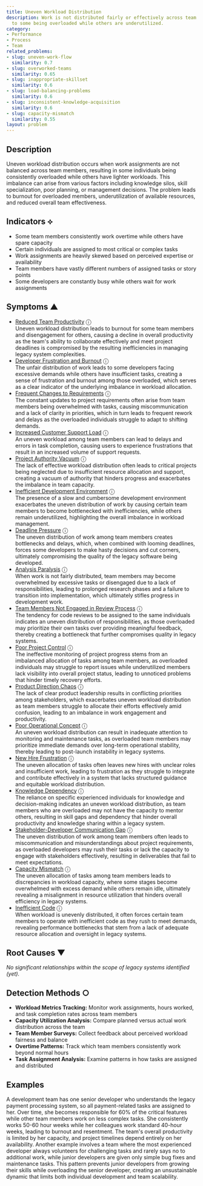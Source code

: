 ```yaml
---
title: Uneven Workload Distribution
description: Work is not distributed fairly or effectively across team members, leading
  to some being overloaded while others are underutilized.
category:
- Performance
- Process
- Team
related_problems:
- slug: uneven-work-flow
  similarity: 0.7
- slug: overworked-teams
  similarity: 0.65
- slug: inappropriate-skillset
  similarity: 0.6
- slug: load-balancing-problems
  similarity: 0.6
- slug: inconsistent-knowledge-acquisition
  similarity: 0.6
- slug: capacity-mismatch
  similarity: 0.55
layout: problem
---
```


## Description

Uneven workload distribution occurs when work assignments are not balanced across team members, resulting in some individuals being consistently overloaded while others have lighter workloads. This imbalance can arise from various factors including knowledge silos, skill specialization, poor planning, or management decisions. The problem leads to burnout for overloaded members, underutilization of available resources, and reduced overall team effectiveness.


## Indicators ⟡

- Some team members consistently work overtime while others have spare capacity
- Certain individuals are assigned to most critical or complex tasks
- Work assignments are heavily skewed based on perceived expertise or availability
- Team members have vastly different numbers of assigned tasks or story points
- Some developers are constantly busy while others wait for work assignments


## Symptoms ▲

- [Reduced Team Productivity](reduced-team-productivity.md) <span class="info-tooltip" title="Confidence: 0.548, Strength: 0.809">ⓘ</span>
<br/>  Uneven workload distribution leads to burnout for some team members and disengagement for others, causing a decline in overall productivity as the team's ability to collaborate effectively and meet project deadlines is compromised by the resulting inefficiencies in managing legacy system complexities.
- [Developer Frustration and Burnout](developer-frustration-and-burnout.md) <span class="info-tooltip" title="Confidence: 0.545, Strength: 0.769">ⓘ</span>
<br/>  The unfair distribution of work leads to some developers facing excessive demands while others have insufficient tasks, creating a sense of frustration and burnout among those overloaded, which serves as a clear indicator of the underlying imbalance in workload allocation.
- [Frequent Changes to Requirements](frequent-changes-to-requirements.md) <span class="info-tooltip" title="Confidence: 0.539, Strength: 0.760">ⓘ</span>
<br/>  The constant updates to project requirements often arise from team members being overwhelmed with tasks, causing miscommunication and a lack of clarity in priorities, which in turn leads to frequent rework and delays as the overloaded individuals struggle to adapt to shifting demands.
- [Increased Customer Support Load](increased-customer-support-load.md) <span class="info-tooltip" title="Confidence: 0.441, Strength: 0.717">ⓘ</span>
<br/>  An uneven workload among team members can lead to delays and errors in task completion, causing users to experience frustrations that result in an increased volume of support requests.
- [Project Authority Vacuum](project-authority-vacuum.md) <span class="info-tooltip" title="Confidence: 0.398, Strength: 0.772">ⓘ</span>
<br/>  The lack of effective workload distribution often leads to critical projects being neglected due to insufficient resource allocation and support, creating a vacuum of authority that hinders progress and exacerbates the imbalance in team capacity.
- [Inefficient Development Environment](inefficient-development-environment.md) <span class="info-tooltip" title="Confidence: 0.378, Strength: 0.771">ⓘ</span>
<br/>  The presence of a slow and cumbersome development environment exacerbates the uneven distribution of work by causing certain team members to become bottlenecked with inefficiencies, while others remain underutilized, highlighting the overall imbalance in workload management.
- [Deadline Pressure](deadline-pressure.md) <span class="info-tooltip" title="Confidence: 0.376, Strength: 0.780">ⓘ</span>
<br/>  The uneven distribution of work among team members creates bottlenecks and delays, which, when combined with looming deadlines, forces some developers to make hasty decisions and cut corners, ultimately compromising the quality of the legacy software being developed.
- [Analysis Paralysis](analysis-paralysis.md) <span class="info-tooltip" title="Confidence: 0.374, Strength: 0.734">ⓘ</span>
<br/>  When work is not fairly distributed, team members may become overwhelmed by excessive tasks or disengaged due to a lack of responsibilities, leading to prolonged research phases and a failure to transition into implementation, which ultimately stifles progress in development work.
- [Team Members Not Engaged in Review Process](team-members-not-engaged-in-review-process.md) <span class="info-tooltip" title="Confidence: 0.374, Strength: 0.760">ⓘ</span>
<br/>  The tendency for code reviews to be assigned to the same individuals indicates an uneven distribution of responsibilities, as those overloaded may prioritize their own tasks over providing meaningful feedback, thereby creating a bottleneck that further compromises quality in legacy systems.
- [Poor Project Control](poor-project-control.md) <span class="info-tooltip" title="Confidence: 0.361, Strength: 0.803">ⓘ</span>
<br/>  The ineffective monitoring of project progress stems from an imbalanced allocation of tasks among team members, as overloaded individuals may struggle to report issues while underutilized members lack visibility into overall project status, leading to unnoticed problems that hinder timely recovery efforts.
- [Product Direction Chaos](product-direction-chaos.md) <span class="info-tooltip" title="Confidence: 0.337, Strength: 0.773">ⓘ</span>
<br/>  The lack of clear product leadership results in conflicting priorities among stakeholders, which exacerbates uneven workload distribution as team members struggle to allocate their efforts effectively amid confusion, leading to an imbalance in work engagement and productivity.
- [Poor Operational Concept](poor-operational-concept.md) <span class="info-tooltip" title="Confidence: 0.334, Strength: 0.825">ⓘ</span>
<br/>  An uneven workload distribution can result in inadequate attention to monitoring and maintenance tasks, as overloaded team members may prioritize immediate demands over long-term operational stability, thereby leading to post-launch instability in legacy systems.
- [New Hire Frustration](new-hire-frustration.md) <span class="info-tooltip" title="Confidence: 0.333, Strength: 0.754">ⓘ</span>
<br/>  The uneven allocation of tasks often leaves new hires with unclear roles and insufficient work, leading to frustration as they struggle to integrate and contribute effectively in a system that lacks structured guidance and equitable workload distribution.
- [Knowledge Dependency](knowledge-dependency.md) <span class="info-tooltip" title="Confidence: 0.333, Strength: 0.728">ⓘ</span>
<br/>  The reliance on specific experienced individuals for knowledge and decision-making indicates an uneven workload distribution, as team members who are overloaded may not have the capacity to mentor others, resulting in skill gaps and dependency that hinder overall productivity and knowledge sharing within a legacy system.
- [Stakeholder-Developer Communication Gap](stakeholder-developer-communication-gap.md) <span class="info-tooltip" title="Confidence: 0.330, Strength: 0.721">ⓘ</span>
<br/>  The uneven distribution of work among team members often leads to miscommunication and misunderstandings about project requirements, as overloaded developers may rush their tasks or lack the capacity to engage with stakeholders effectively, resulting in deliverables that fail to meet expectations.
- [Capacity Mismatch](capacity-mismatch.md) <span class="info-tooltip" title="Confidence: 0.310, Strength: 0.794">ⓘ</span>
<br/>  The uneven allocation of tasks among team members leads to discrepancies in workload capacity, where some stages become overwhelmed with excess demand while others remain idle, ultimately revealing a misalignment in resource utilization that hinders overall efficiency in legacy systems.
- [Inefficient Code](inefficient-code.md) <span class="info-tooltip" title="Confidence: 0.308, Strength: 0.781">ⓘ</span>
<br/>  When workload is unevenly distributed, it often forces certain team members to operate with inefficient code as they rush to meet demands, revealing performance bottlenecks that stem from a lack of adequate resource allocation and oversight in legacy systems.

## Root Causes ▼

*No significant relationships within the scope of legacy systems identified (yet).*

## Detection Methods ○

- **Workload Metrics Tracking:** Monitor work assignments, hours worked, and task completion rates across team members
- **Capacity Utilization Analysis:** Compare planned versus actual work distribution across the team
- **Team Member Surveys:** Collect feedback about perceived workload fairness and balance
- **Overtime Patterns:** Track which team members consistently work beyond normal hours
- **Task Assignment Analysis:** Examine patterns in how tasks are assigned and distributed


## Examples

A development team has one senior developer who understands the legacy payment processing system, so all payment-related tasks are assigned to her. Over time, she becomes responsible for 60% of the critical features while other team members work on less complex tasks. She consistently works 50-60 hour weeks while her colleagues work standard 40-hour weeks, leading to burnout and resentment. The team's overall productivity is limited by her capacity, and project timelines depend entirely on her availability. Another example involves a team where the most experienced developer always volunteers for challenging tasks and rarely says no to additional work, while junior developers are given only simple bug fixes and maintenance tasks. This pattern prevents junior developers from growing their skills while overloading the senior developer, creating an unsustainable dynamic that limits both individual development and team scalability.
